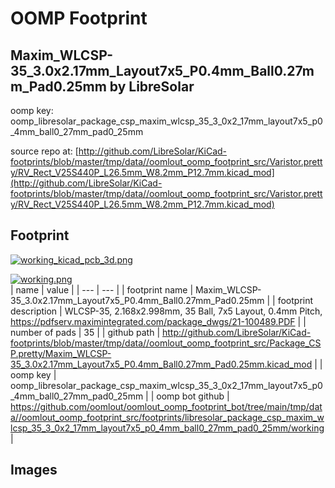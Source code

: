 # OOMP Footprint  
## Maxim_WLCSP-35_3.0x2.17mm_Layout7x5_P0.4mm_Ball0.27mm_Pad0.25mm  by LibreSolar  
  
oomp key: oomp_libresolar_package_csp_maxim_wlcsp_35_3_0x2_17mm_layout7x5_p0_4mm_ball0_27mm_pad0_25mm  
  
source repo at: [http://github.com/LibreSolar/KiCad-footprints/blob/master/tmp/data//oomlout_oomp_footprint_src/Varistor.pretty/RV_Rect_V25S440P_L26.5mm_W8.2mm_P12.7mm.kicad_mod](http://github.com/LibreSolar/KiCad-footprints/blob/master/tmp/data//oomlout_oomp_footprint_src/Varistor.pretty/RV_Rect_V25S440P_L26.5mm_W8.2mm_P12.7mm.kicad_mod)  
## Footprint  
  
[![working_kicad_pcb_3d.png](working_kicad_pcb_3d_600.png)](working_kicad_pcb_3d.png)  
  
[![working.png](working_600.png)](working.png)  
| name | value | 
| --- | --- | 
| footprint name | Maxim_WLCSP-35_3.0x2.17mm_Layout7x5_P0.4mm_Ball0.27mm_Pad0.25mm | 
| footprint description | WLCSP-35, 2.168x2.998mm, 35 Ball, 7x5 Layout, 0.4mm Pitch, https://pdfserv.maximintegrated.com/package_dwgs/21-100489.PDF | 
| number of pads | 35 | 
| github path | http://github.com/LibreSolar/KiCad-footprints/blob/master/tmp/data//oomlout_oomp_footprint_src/Package_CSP.pretty/Maxim_WLCSP-35_3.0x2.17mm_Layout7x5_P0.4mm_Ball0.27mm_Pad0.25mm.kicad_mod | 
| oomp key | oomp_libresolar_package_csp_maxim_wlcsp_35_3_0x2_17mm_layout7x5_p0_4mm_ball0_27mm_pad0_25mm | 
| oomp bot github | https://github.com/oomlout/oomlout_oomp_footprint_bot/tree/main/tmp/data//oomlout_oomp_footprint_src/footprints/libresolar_package_csp_maxim_wlcsp_35_3_0x2_17mm_layout7x5_p0_4mm_ball0_27mm_pad0_25mm/working | 
## Images  
